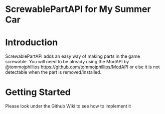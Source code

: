 # ScrewablePartAPI for My Summer Car

# Introduction
 ScrewablePartAPI adds an easy way of making parts in the game screwable.
 You will need to be already using the ModAPI by @tommojphillips
 https://github.com/tommojphillips/ModAPI
 or else it is not detectable when the part is removed/installed.
 
# Getting Started
Please look under the Github Wiki to see how to implement it
